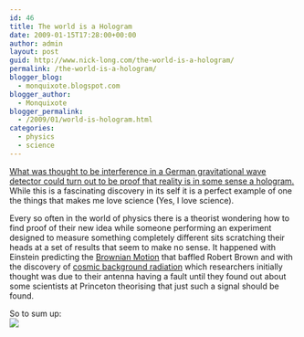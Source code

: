 ```yaml
---
id: 46
title: The world is a Hologram
date: 2009-01-15T17:28:00+00:00
author: admin
layout: post
guid: http://www.nick-long.com/the-world-is-a-hologram/
permalink: /the-world-is-a-hologram/
blogger_blog:
  - monquixote.blogspot.com
blogger_author:
  - Monquixote
blogger_permalink:
  - /2009/01/world-is-hologram.html
categories:
  - physics
  - science
---
```

[What was thought to be interference in a German gravitational wave detector could turn out to be proof that reality is in some sense a hologram.](http://www.newscientist.com/article/mg20126911.300-our-world-may-be-a-giant-hologram.html?page=1)   
While this is a fascinating discovery in its self it is a perfect example of one the things that makes me love science (<span>Yes</span>, I love science).

Every so often in the world of physics there is a theorist wondering how to find proof of their new idea while someone performing an experiment designed to measure something completely different sits scratching their heads at a set of results that seem to make no sense. It happened with Einstein predicting the [Brownian Motion](http://en.wikipedia.org/wiki/Brownian_motion) that baffled Robert Brown and with the discovery of [cosmic background radiation](http://en.wikipedia.org/wiki/Cosmic_microwave_background_radiation) which researchers initially thought was due to their antenna having a fault until they found out about some scientists at Princeton theorising that just such a signal should be found.

So to sum up:  
![](http://www.nick-long.com/wp-content/uploads/2009/01/science.jpg)